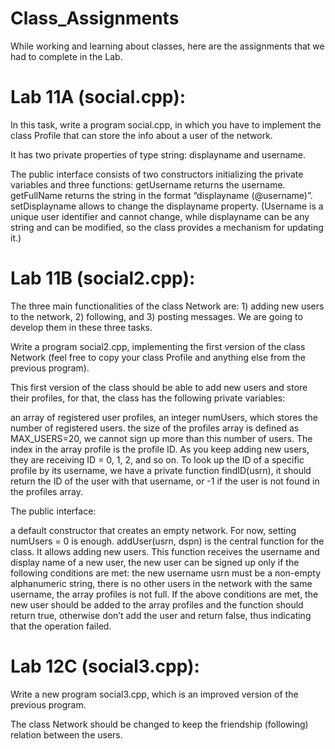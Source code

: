# Class_Assignments
While working and learning about classes, here are the assignments that we had to complete in the Lab.

# Lab 11A (social.cpp):
In this task, write a program social.cpp, in which you have to implement the class Profile that can store the info about a user of the network.

It has two private properties of type string: displayname and username.

The public interface consists of two constructors initializing the private variables and three functions:
getUsername returns the username.
getFullName returns the string in the format “displayname (@username)”.
setDisplayname allows to change the displayname property. (Username is a unique user identifier and cannot change, while displayname can be any string and can be modified, so the class provides a mechanism for updating it.)

# Lab 11B (social2.cpp):
The three main functionalities of the class Network are: 1) adding new users to the network, 2) following, and 3) posting messages. We are going to develop them in these three tasks.

Write a program social2.cpp, implementing the first version of the class Network (feel free to copy your class Profile and anything else from the previous program).

This first version of the class should be able to add new users and store their profiles, for that, the class has the following private variables:

an array of registered user profiles,
an integer numUsers, which stores the number of registered users.
the size of the profiles array is defined as MAX_USERS=20, we cannot sign up more than this number of users.
The index in the array profile is the profile ID. As you keep adding new users, they are receiving ID = 0, 1, 2, and so on. To look up the ID of a specific profile by its username, we have a private function findID(usrn), it should return the ID of the user with that username, or -1 if the user is not found in the profiles array.

The public interface:

a default constructor that creates an empty network. For now, setting numUsers = 0 is enough.
addUser(usrn, dspn) is the central function for the class. It allows adding new users. This function receives the username and display name of a new user, the new user can be signed up only if the following conditions are met:
the new username usrn must be a non-empty alphanumeric string,
there is no other users in the network with the same username,
the array profiles is not full.
If the above conditions are met, the new user should be added to the array profiles and the function should return true, otherwise don’t add the user and return false, thus indicating that the operation failed.

# Lab 12C (social3.cpp):
Write a new program social3.cpp, which is an improved version of the previous program.

The class Network should be changed to keep the friendship (following) relation between the users.
